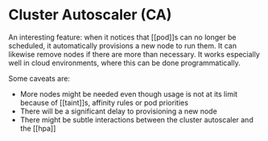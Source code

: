# Cluster Autoscaler (CA)
An interesting feature: when it notices that [[pod]]s can no longer be scheduled, it automatically provisions a new node to run them. It can likewise remove nodes if there are more than necessary. It works especially well in cloud environments, where this can be done programmatically.

Some caveats are:
* More nodes might be needed even though usage is not at its limit because of [[taint]]s, affinity rules or pod priorities
* There will be a significant delay to provisioning a new node
* There might be subtle interactions between the cluster autoscaler and the [[hpa]]
